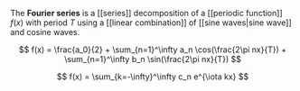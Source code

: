 The **Fourier series** is a [[series]] decomposition of a [[periodic function]] $f(x)$ with period $T$ using a [[linear combination]] of [[sine waves|sine wave]] and cosine waves.

$$
f(x) = \frac{a_0}{2} + \sum_{n=1}^\infty a_n \cos(\frac{2\pi nx}{T}) + \sum_{n=1}^\infty b_n \sin(\frac{2\pi nx}{T})
$$

$$
f(x) = \sum_{k=-\infty}^\infty c_n e^{\iota kx}
$$